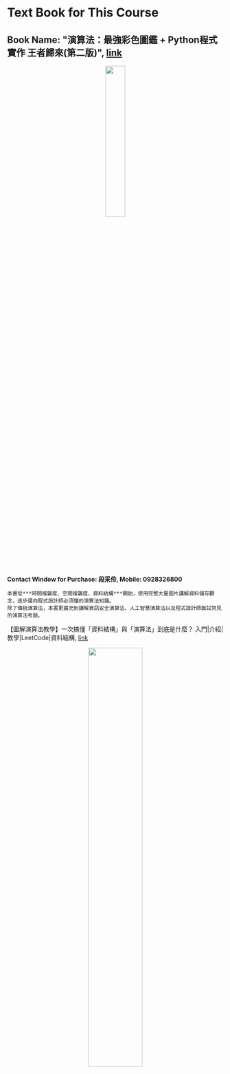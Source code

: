 # Text Book for This Course

## Book Name: "演算法：最強彩色圖鑑 + Python程式實作 王者歸來(第二版)", [link](https://deepmind.com.tw/product/%e6%bc%94%e7%ae%97%e6%b3%95%ef%bc%9a%e6%9c%80%e5%bc%b7%e5%bd%a9%e8%89%b2%e5%9c%96%e9%91%91-python%e7%a8%8b%e5%bc%8f%e5%af%a6%e4%bd%9c-%e7%8e%8b%e8%80%85%e6%ad%b8%e4%be%86%e7%ac%ac%e4%ba%8c/)

<div align="center">
     <img 
      src="https://user-images.githubusercontent.com/89304181/147871191-7e50e60d-aef5-4c7f-9fe6-b5d27d4c5b60.png" 
      width="30%" height="30%">
    </div>

**Contact Window for Purchase: 段采伶, Mobile: 0928326800**

```
本書從***時間複雜度、空間複雜度、資料結構***開始，使用完整大量圖片講解資料儲存觀念，逐步邁向程式設計師必須懂的演算法知識。
除了傳統演算法，本書更擴充到講解資訊安全演算法、人工智慧演算法以及程式設計師面試常見的演算法考題。
```

【圖解演算法教學】一次搞懂「資料結構」與「演算法」到底是什麼？ 入門|介紹|教學|LeetCode|資料結構, [link](https://www.youtube.com/watch?v=WNN2-jw1EVU)

<div align="center">
     <img 
      src="https://user-images.githubusercontent.com/89304181/147871534-460590d2-7fc8-44d9-8c8d-9a65a54ca7b5.png" 
      width="50%" height="50%">
    </div>
    
